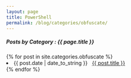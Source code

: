 ```yaml
---
layout: page
title: PowerShell
permalink: /blog/categories/obfuscate/
---
```


<h5> Posts by Category : {{ page.title }} </h5>

<div class="card">
{% for post in site.categories.obfuscate %}
 <li class="category-posts"><span>{{ post.date | date_to_string }}</span> &nbsp; <a href="{{ post.url }}">{{ post.title }}</a></li>
{% endfor %}
</div>
